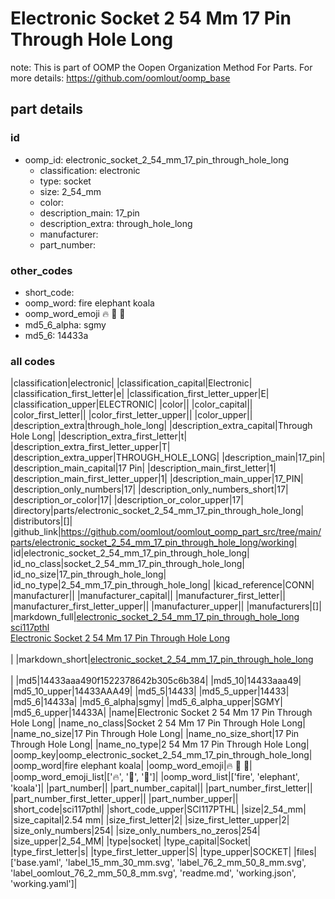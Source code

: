 # Electronic Socket 2 54 Mm 17 Pin Through Hole Long  

note: This is part of OOMP the Oopen Organization Method For Parts. For more details: https://github.com/oomlout/oomp_base

##  part details





### id
* oomp_id: electronic_socket_2_54_mm_17_pin_through_hole_long
  * classification: electronic
  * type: socket
  * size: 2_54_mm
  * color: 
  * description_main: 17_pin
  * description_extra: through_hole_long
  * manufacturer: 
  * part_number: 

### other_codes
* short_code: 
* oomp_word: fire elephant koala
* oomp_word_emoji :fire: :elephant: :koala:
* md5_6_alpha: sgmy
* md5_6: 14433a

### all codes 
|classification|electronic|
|classification_capital|Electronic|
|classification_first_letter|e|
|classification_first_letter_upper|E|
|classification_upper|ELECTRONIC|
|color||
|color_capital||
|color_first_letter||
|color_first_letter_upper||
|color_upper||
|description_extra|through_hole_long|
|description_extra_capital|Through Hole Long|
|description_extra_first_letter|t|
|description_extra_first_letter_upper|T|
|description_extra_upper|THROUGH_HOLE_LONG|
|description_main|17_pin|
|description_main_capital|17 Pin|
|description_main_first_letter|1|
|description_main_first_letter_upper|1|
|description_main_upper|17_PIN|
|description_only_numbers|17|
|description_only_numbers_short|17|
|description_or_color|17|
|description_or_color_upper|17|
|directory|parts/electronic_socket_2_54_mm_17_pin_through_hole_long|
|distributors|[]|
|github_link|https://github.com/oomlout/oomlout_oomp_part_src/tree/main/parts/electronic_socket_2_54_mm_17_pin_through_hole_long/working|
|id|electronic_socket_2_54_mm_17_pin_through_hole_long|
|id_no_class|socket_2_54_mm_17_pin_through_hole_long|
|id_no_size|17_pin_through_hole_long|
|id_no_type|2_54_mm_17_pin_through_hole_long|
|kicad_reference|CONN|
|manufacturer||
|manufacturer_capital||
|manufacturer_first_letter||
|manufacturer_first_letter_upper||
|manufacturer_upper||
|manufacturers|[]|
|markdown_full|[electronic_socket_2_54_mm_17_pin_through_hole_long](https://github.com/oomlout/oomlout_oomp_part_src/tree/main/parts/electronic_socket_2_54_mm_17_pin_through_hole_long/working)<br>[sci117pthl](https://github.com/oomlout/oomlout_oomp_part_src/tree/main/parts/electronic_socket_2_54_mm_17_pin_through_hole_long/working)<br>[Electronic Socket 2 54 Mm 17 Pin Through Hole Long](https://github.com/oomlout/oomlout_oomp_part_src/tree/main/parts/electronic_socket_2_54_mm_17_pin_through_hole_long/working)<br><br>|
|markdown_short|[electronic_socket_2_54_mm_17_pin_through_hole_long](https://github.com/oomlout/oomlout_oomp_part_src/tree/main/parts/electronic_socket_2_54_mm_17_pin_through_hole_long/working)<br><br>|
|md5|14433aaa490f1522378642b305c6b384|
|md5_10|14433aaa49|
|md5_10_upper|14433AAA49|
|md5_5|14433|
|md5_5_upper|14433|
|md5_6|14433a|
|md5_6_alpha|sgmy|
|md5_6_alpha_upper|SGMY|
|md5_6_upper|14433A|
|name|Electronic Socket 2 54 Mm 17 Pin Through Hole Long|
|name_no_class|Socket 2 54 Mm 17 Pin Through Hole Long|
|name_no_size|17 Pin Through Hole Long|
|name_no_size_short|17 Pin Through Hole Long|
|name_no_type|2 54 Mm 17 Pin Through Hole Long|
|oomp_key|oomp_electronic_socket_2_54_mm_17_pin_through_hole_long|
|oomp_word|fire elephant koala|
|oomp_word_emoji|:fire: :elephant: :koala:|
|oomp_word_emoji_list|[':fire:', ':elephant:', ':koala:']|
|oomp_word_list|['fire', 'elephant', 'koala']|
|part_number||
|part_number_capital||
|part_number_first_letter||
|part_number_first_letter_upper||
|part_number_upper||
|short_code|sci117pthl|
|short_code_upper|SCI117PTHL|
|size|2_54_mm|
|size_capital|2.54 mm|
|size_first_letter|2|
|size_first_letter_upper|2|
|size_only_numbers|254|
|size_only_numbers_no_zeros|254|
|size_upper|2_54_MM|
|type|socket|
|type_capital|Socket|
|type_first_letter|s|
|type_first_letter_upper|S|
|type_upper|SOCKET|
|files|['base.yaml', 'label_15_mm_30_mm.svg', 'label_76_2_mm_50_8_mm.svg', 'label_oomlout_76_2_mm_50_8_mm.svg', 'readme.md', 'working.json', 'working.yaml']|
